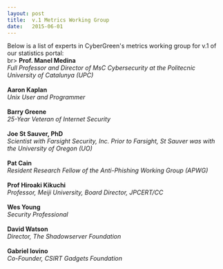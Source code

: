 ```yaml
---
layout: post
title:  v.1 Metrics Working Group
date:   2015-06-01
---
```


Below is a list of experts in CyberGreen's metrics working group for v.1 of our statistics portal: <br>br>
    <b>Prof. Manel Medina</b><br>
    <i>Full Professor and Director of MsC Cybersecurity at the Politecnic University of Catalunya (UPC)</i><br><br>
    <b>Aaron Kaplan</b><br>
    <i>Unix User and Programmer</i><br><br>
    <b>Barry Greene</b><br>
    <i>25-Year Veteran of Internet Security</i><br><br>
    <b>Joe St Sauver, PhD</b><br>
    <i>Scientist with Farsight Security, Inc. Prior to Farsight, St Sauver was with the University of Oregon (UO)</i><br><br>
    <b>Pat Cain</b><br>
    <i>Resident Research Fellow of the Anti-Phishing Working Group (APWG)</i><br><br>
    <b>Prof Hiroaki Kikuchi</b><br>
    <i>Professor, Meiji University, Board Director, JPCERT/CC</i><br><br>
    <b>Wes Young</b><br>
    <i>Security Professional</i><br><br>
    <b>David Watson</b><br>
    <i>Director, The Shadowserver Foundation</i><br><br>
    <b>Gabriel Iovino</b><br>
    <i>Co-Founder, CSIRT Gadgets Foundation</i><br><br>

